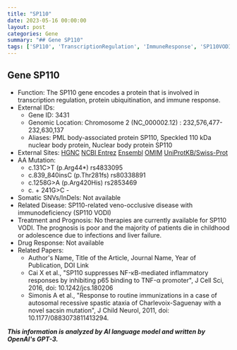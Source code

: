 ```yaml
---
title: "SP110"
date: 2023-05-16 00:00:00
layout: post
categories: Gene
summary: "## Gene SP110"
tags: ['SP110', 'TranscriptionRegulation', 'ImmuneResponse', 'SP110VODI', 'Prognosis', 'Mutation', 'GeneticInformation', 'PubMed']
---
```


## Gene SP110
- Function: The SP110 gene encodes a protein that is involved in transcription regulation, protein ubiquitination, and immune response.
- External IDs: 
    - Gene ID: 3431
    - Genomic Location: Chromosome 2 (NC_000002.12) : 232,576,477-232,630,137
    - Aliases: PML body-associated protein SP110, Speckled 110 kDa nuclear body protein, Nuclear body protein SP110
- External Sites: [HGNC]([Click](https://www.genenames.org/data/gene-symbol-report/#!/hgnc_id/HGNC:11282),) [NCBI Entrez]([Click](https://www.ncbi.nlm.nih.gov/gene/3431),) [Ensembl]([Click](https://ensembl.org/Homo_sapiens/Gene/Summary?db=core;g=ENSG00000116044;r=2:232576477-232630137),) [OMIM]([Click](https://omim.org/entry/601788),) [UniProtKB/Swiss-Prot]([Click](https://www.uniprot.org/uniprot/P23497))
- AA Mutation: 
    - c.131C>T (p.Arg44*) rs4833095
    - c.839_840insC (p.Thr281fs) rs80338891
    - c.1258G>A (p.Arg420His) rs2853469
    - c. + 241G>C - 
- Somatic SNVs/InDels: Not available
- Related Disease: SP110-related veno-occlusive disease with immunodeficiency (SP110 VODI) 
- Treatment and Prognosis: No therapies are currently available for SP110 VODI. The prognosis is poor and the majority of patients die in childhood or adolescence due to infections and liver failure.
- Drug Response: Not available
- Related Papers:
    - Author's Name, Title of the Article, Journal Name, Year of Publication, DOI Link
    - Cai X et al., "SP110 suppresses NF-κB-mediated inflammatory responses by inhibiting p65 binding to TNF-α promoter", J Cell Sci, 2016, doi: 10.1242/jcs.180206
    - Simonis A et al., "Response to routine immunizations in a case of autosomal recessive spastic ataxia of Charlevoix-Saguenay with a novel sacsin mutation", J Child Neurol, 2011, doi: 10.1177/0883073811413294.

**_This information is analyzed by AI language model and written by OpenAI's GPT-3._**